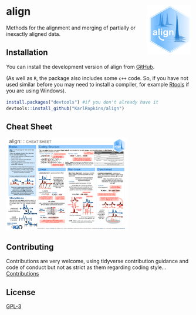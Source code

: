 
<!-- README.md is generated from README.Rmd. Please edit that file -->

# align <img src="man/figures/logo.png" align="right" alt="" width="120" />

<!-- badges: start -->
<!-- badges: end -->

Methods for the alignment and merging of partially or inexactly aligned
data.

## Installation

You can install the development version of align from
[GitHub](https://github.com/).

(As well as `R`, the package also includes some `c++` code. So, if you
have not used similar before you may need to install a compiler, for
example [Rtools](https://cran.r-project.org/bin/windows/Rtools/) if you
are using Windows).

``` r
install.packages("devtools") #if you don't already have it
devtools::install_github("KarlRopkins/align")
```

## Cheat Sheet

<a href="man/figures/align_cheatsheet.pdf"><img src="man/figures/align_cheatsheet_thumb.png" width="330" height="252"/></a>

## Contributing

Contributions are very welcome, using tidyverse contribution guidance
and code of conduct but not as strict as them regarding coding style…
[Contributions](https://karlropkins.github.io/align/CONTRIBUTING.html)

## License

[GPL-3](https://karlropkins.github.io/align/LICENSE.html)
